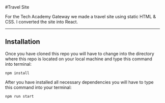#Travel Site

For the Tech Academy Gateway we made a travel site using static HTML & CSS. I converted the site into React.

---
## Installation

Once you have cloned this repo you will have to change into the directory where this repo is located on your local machine and type this command into terminal:
```
npm install
```

After you have installed all necessary dependencies you will have to type this command into your terminal:
```
npm run start
```